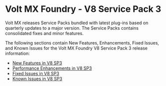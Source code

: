                           

Volt MX  Foundry - V8 Service Pack 3
===============================

Volt MX  releases Service Packs bundled with latest plug-ins based on quarterly updates to a major version. The Service Packs contains consolidated fixes and minor features.

The following sections contain New Features, Enhancements, Fixed Issues, and Known Issues for the Volt MX Foundry V8 Service Pack 3 release information:

*   [New Features in V8 SP3](V8SP3_New_Features.md)
*   [Performance Enhancements in V8 SP3](V8SP3_Enhancements.md)
*   [Fixed Issues in V8 SP3](V8SP3_fixedissues.md)
*   [Known Issues in V8 SP3](V8SP3_knownissues.md)
